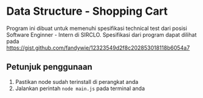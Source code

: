 # Data Structure - Shopping Cart

Program ini dibuat untuk memenuhi spesifikasi technical test dari posisi Software Enginner - Intern di SIRCLO. Spesifikasi dari program dapat dilihat pada https://gist.github.com/fandywie/12323549d2f8c202853018118b6054a7

## Petunjuk penggunaan

1. Pastikan node sudah terinstall di perangkat anda
2. Jalankan perintah `node main.js` pada terminal anda
